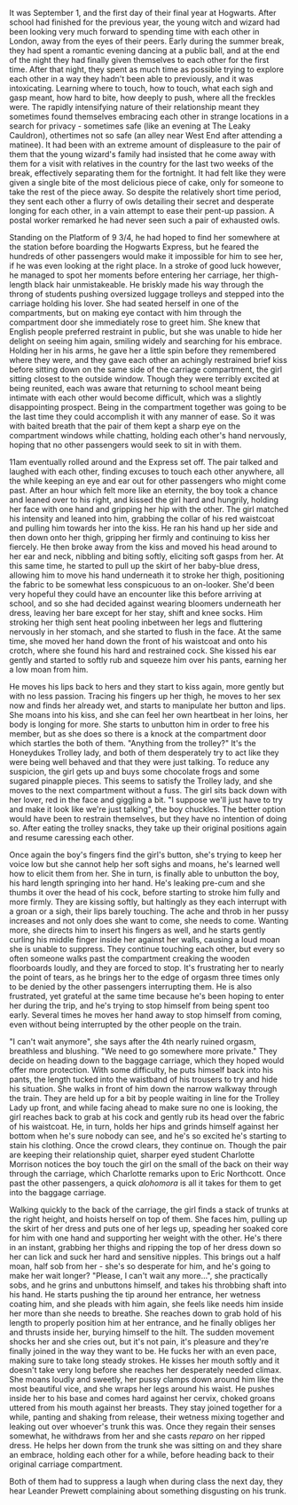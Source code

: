 It was September 1, and the first day of their final year at Hogwarts. 
After school had finished for the previous year, the young witch and wizard had been looking very much forward to spending time with each other in London, away from the eyes of their peers. Early during the summer break, they had spent a romantic evening dancing at a public ball, and at the end of the night they had finally given themselves to each other for the first time. After that night, they spent as much time as possible trying to explore each other in a way they hadn't been able to previously, and it was intoxicating. Learning where to touch, how to touch, what each sigh and gasp meant, how hard to bite, how deeply to push, where all the freckles were. The rapidly intensifying nature of their relationship meant they sometimes found themselves embracing each other in strange locations in a search for privacy - sometimes safe (like an evening at The Leaky Cauldron), othertimes not so safe (an alley near West End after attending a matinee). It had been with an extreme amount of displeasure to the pair of them that the young wizard's family had insisted that he come away with them for a visit with relatives in the country for the last two weeks of the break, effectively separating them for the fortnight. It had felt like they were given a single bite of the most delicious piece of cake, only for someone to take the rest of the piece away. So despite the relatively short time period, they sent each other a flurry of owls detailing their secret and desperate longing for each other, in a vain attempt to ease their pent-up passion. A postal worker remarked he had never seen such a pair of exhausted owls.

Standing on the Platform of 9 3/4, he had hoped to find her somewhere at the station before boarding the Hogwarts Express, but  he feared the hundreds of other passengers would make it impossible for him to see her, if he was even looking at the right place. In a stroke of good luck however, he managed to spot her moments before entering her carriage, her thigh-length black hair unmistakeable. He briskly made his way through the throng of students pushing oversized luggage trolleys and stepped into the carriage holding his lover. She had seated herself in one of the compartments, but on making eye contact with him through the compartment door she immediately rose to greet him.
She knew that English people preferred restraint in public, but she was unable to hide her delight on seeing him again, smiling widely and searching for his embrace. Holding her in his arms, he gave her a little spin before they remembered where they were, and they gave each other an achingly restrained brief kiss before sitting down on the same side of the carriage compartment, the girl sitting closest to the outside window. Though they were terribly excited at being reunited, each was aware that returning to school meant being intimate with each other would become difficult, which was a slightly disappointing prospect. Being in the compartment together was going to be the last time they could accomplish it with any manner of ease. So it was with baited breath that the pair of them kept a sharp eye on the compartment windows while chatting, holding each other's hand nervously, hoping that no other passengers would seek to sit in with them.

11am eventually rolled around and the Express set off. The pair talked and laughed with each other, finding excuses to touch each other anywhere, all the while keeping an eye and ear out for other passengers who might come past. After an hour which felt more like an eternity, the boy took a chance and leaned over to his right, and kissed the girl hard and hungrily, holding her face with one hand and gripping her hip with the other. The girl matched his intensity and leaned into him, grabbing the collar of his red waistcoat and pulling him towards her into the kiss. He ran his hand up her side and then down onto her thigh, gripping her firmly and continuing to kiss her fiercely. He then broke away from the kiss and moved his head around to her ear and neck, nibbling and biting softly, eliciting soft gasps from her. At this same time, he started to pull up the skirt of her baby-blue dress, allowing him to move his hand underneath it to stroke her thigh, positioning the fabric to be somewhat less conspicuous to an on-looker. She'd been very hopeful they could have an encounter like this before arriving at school, and so she had decided against wearing bloomers underneath her dress, leaving her bare except for her stay, shift and knee socks. Him stroking her thigh sent heat pooling inbetween her legs and fluttering nervously in her stomach, and she started to flush in the face. At the same time, she moved her hand down the front of his waistcoat and onto his crotch, where she found his hard and restrained cock. She kissed his ear gently and started to softly rub and squeeze him over his pants, earning her a low moan from him. 

He moves his lips back to hers and they start to kiss again, more gently but with no less passion. Tracing his fingers up her thigh, he moves to her sex now and finds her already wet, and starts to manipulate her button and lips. She moans into his kiss, and she can feel her own heartbeat in her loins, her body is longing for more. She starts to unbutton him in order to free his member, but as she does so there is a knock at the compartment door which startles the both of them. 
"Anything from the trolley?" It's the Honeydukes Trolley lady, and both of them desperately try to act like they were being well behaved and that they were just talking. To reduce any suspicion, the girl gets up and buys some chocolate frogs and some sugared pinapple pieces. This seems to satisfy the Trolley lady, and she moves to the next compartment without a fuss. The girl sits back down with her lover, red in the face and giggling a bit. 
"I suppose we'll just have to try and make it look like we're just talking", the boy chuckles. The better option would have been to restrain themselves, but they have no intention of doing so. After eating the trolley snacks, they take up their original positions again and resume caressing each other. 

Once again the boy's fingers find the girl's button, she's trying to keep her voice low but she cannot help her soft sighs and moans, he's learned well how to elicit them from her. She in turn, is finally able to unbutton the boy, his hard length springing into her hand. He's leaking pre-cum and she thumbs it over the head of his cock, before starting to stroke him fully and more firmly. They are kissing softly, but haltingly as they each interrupt with a groan or a sigh, their lips barely touching. The ache and throb in her pussy increases and not only does she want to come, she needs to come. Wanting more, she directs him to insert his fingers as well, and he starts gently curling his middle finger inside her against her walls, causing a loud moan she is unable to suppress. They continue touching each other, but every so often someone walks past the compartment creaking the wooden floorboards loudly, and they are forced to stop. It's frustrating her to nearly the point of tears, as he brings her to the edge of orgasm three times only to be denied by the other passengers interrupting them. He is also frustrated, yet grateful at the same time because he's been hoping to enter her during the trip, and he's trying to stop himself from being spent too early. Several times he moves her hand away to stop himself from coming, even without being interrupted by the other people on the train. 

"I can't wait anymore", she says after the 4th nearly ruined orgasm, breathless and blushing. "We need to go somewhere more private." They decide on heading down to the baggage carriage, which they hoped would offer more protection. With some difficulty, he puts himself back into his pants, the length tucked into the waistband of his trousers to try and hide his situation. She walks in front of him down the narrow walkway through the train. They are held up for a bit by people waiting in line for the Trolley Lady up front, and while facing ahead to make sure no one is looking, the girl reaches back to grab at his cock and gently rub its head over the fabric of his waistcoat. He, in turn, holds her hips and grinds himself against her bottom when he's sure nobody can see, and he's so excited he's starting to stain his clothing. Once the crowd clears, they continue on. Though the pair are keeping their relationship quiet, sharper eyed student Charlotte Morrison notices the boy touch the girl on the small of the back on their way through the carriage, which Charlotte remarks upon to Eric Northcott. Once past the other passengers, a quick *alohomora* is all it takes for them to get into the baggage carriage.

Walking quickly to the back of the carriage, the girl finds a stack of trunks at the right height, and hoists herself on top of them. She faces him, pulling up the skirt of her dress and puts one of her legs up, speading her soaked core for him with one hand and supporting her weight with the other. He's there in an instant, grabbing her thighs and ripping the top of her dress down so her can lick and suck her hard and sensitive nipples. This brings out a half moan, half sob from her - she's so desperate for him, and he's going to make her wait longer? "Please, I can't wait any more...", she practically sobs, and he grins and unbuttons himself, and takes his throbbing shaft into his hand. He starts pushing the tip around her entrance, her wetness coating him, and she pleads with him again, she feels like needs him inside her more than she needs to breathe. She reaches down to grab hold of his length to properly position him at her entrance, and he finally obliges her and thrusts inside her, burying himself to the hilt. The sudden movement shocks her and she cries out, but it's not pain, it's pleasure and they're finally joined in the way they want to be. He fucks her with an even pace, making sure to take long steady strokes. He kisses her mouth softly and it doesn't take very long before she reaches her desperately needed climax. She moans loudly and sweetly, her pussy clamps down around him like the most beautiful vice, and she wraps her legs around his waist. He pushes inside her to his base and comes hard against her cervix, choked groans uttered from his mouth against her breasts. 
They stay joined together for a while, panting and shaking from release, their wetness mixing together and leaking out over whoever's trunk this was. Once they regain their senses somewhat, he withdraws from her and she casts *reparo* on her ripped dress. He helps her down from the trunk she was sitting on and they share an embrace, holding each other for a while, before heading back to their original carriage compartment. 

Both of them had to suppress a laugh when during class the next day, they hear Leander Prewett complaining about something disgusting on his trunk.